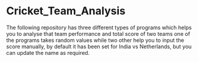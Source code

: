 # Cricket_Team_Analysis
The following repository has three different types of programs which helps you to analyse that team performance and total score of two teams one of the programs takes random values while two other help you to input the score manually, by default it has been set for India vs Netherlands, but you can update the name as required.
